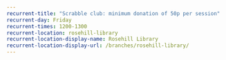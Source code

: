 ```yaml
---
recurrent-title: "Scrabble club: minimum donation of 50p per session"
recurrent-day: Friday
recurrent-times: 1200-1300
recurrent-location: rosehill-library
recurrent-location-display-name: Rosehill Library
recurrent-location-display-url: /branches/rosehill-library/
---
```

